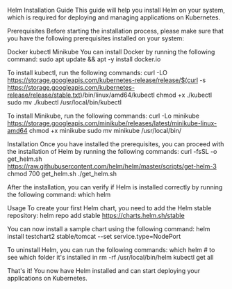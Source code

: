 Helm Installation Guide
This guide will help you install Helm on your system, which is required for deploying and managing applications on Kubernetes.

Prerequisites
Before starting the installation process, please make sure that you have the following prerequisites installed on your system:

Docker
kubectl
Minikube
You can install Docker by running the following command:
sudo apt update && apt -y install docker.io

To install kubectl, run the following commands:
curl -LO https://storage.googleapis.com/kubernetes-release/release/$(curl -s https://storage.googleapis.com/kubernetes-release/release/stable.txt)/bin/linux/amd64/kubectl
chmod +x ./kubectl
sudo mv ./kubectl /usr/local/bin/kubectl

To install Minikube, run the following commands:
curl -Lo minikube https://storage.googleapis.com/minikube/releases/latest/minikube-linux-amd64
chmod +x minikube
sudo mv minikube /usr/local/bin/

Installation
Once you have installed the prerequisites, you can proceed with the installation of Helm by running the following commands:
curl -fsSL -o get_helm.sh https://raw.githubusercontent.com/helm/helm/master/scripts/get-helm-3
chmod 700 get_helm.sh
./get_helm.sh

After the installation, you can verify if Helm is installed correctly by running the following command:
which helm

Usage
To create your first Helm chart, you need to add the Helm stable repository:
helm repo add stable https://charts.helm.sh/stable

You can now install a sample chart using the following command:
helm install testchart2 stable/tomcat --set service.type=NodePort

To uninstall Helm, you can run the following commands:
which helm # to see which folder it's installed in
rm -rf /usr/local/bin/helm
kubectl get all

That's it! You now have Helm installed and can start deploying your applications on Kubernetes.
